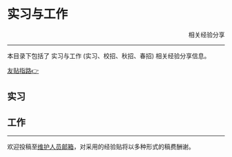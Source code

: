 # 实习与工作

<p style="text-align: right">相关经验分享</p>

****

本目录下包括了 实习与工作 (实习、校招、秋招、春招) 相关经验分享信息。


[友贴指路👉](https://nkucs.icu/#/experiences/careers/)

## 实习



## 工作


****
欢迎投稿至[维护人员邮箱]()，对采用的经验贴将以多种形式的稿费酬谢。
